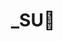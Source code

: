 ---
layout: album_gallery
resource: instagram
title: "_SU🎀"
description: "Instagram albums of _SU🎀</br>. Username: _sulyu"
active: gallery
images:
- image_path: /sulyu/quần dài/20240603_193302_447506635_1674166043415006_6010233823068549792_n.jpg
  gallery-folder: /gallery/sulyu/quần dài/
  gallery-name: quần dài
  gallery-date: May 2025
- image_path: /sulyu/quần ngắn/20250218_164242_480688064_18380148934138827_2404389235471124799_n.jpg
  gallery-folder: /gallery/sulyu/quần ngắn/
  gallery-name: quần ngắn
  gallery-date: May 2025
- image_path: /sulyu/váy dài/snaptik_7496775155704679698_3.jpeg
  gallery-folder: /gallery/sulyu/váy dài/
  gallery-name: váy dài
  gallery-date: May 2025
- image_path: /sulyu/váy ngắn/20241215_115157_470013225_462997290238727_2917801379479597231_n.jpg
  gallery-folder: /gallery/sulyu/váy ngắn/
  gallery-name: váy ngắn
  gallery-date: May 2025
---